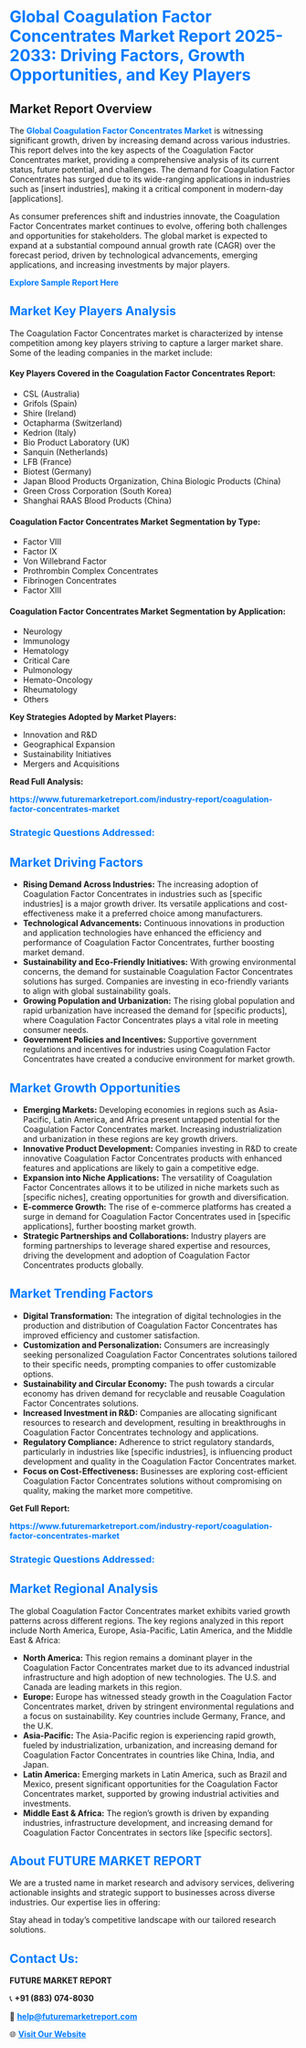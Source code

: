 <h1 style="color: #007BFF;">Global Coagulation Factor Concentrates Market Report 2025-2033: Driving Factors, Growth Opportunities, and Key Players</h1>

<section id="overview">
<h2>Market Report Overview</h2>
<p>The <a href="https://www.futuremarketreport.com/industry-report/coagulation-factor-concentrates-market" style="color: #007BFF; text-decoration: none;"><strong>Global Coagulation Factor Concentrates Market</strong></a> is witnessing significant growth, driven by increasing demand across various industries. This report delves into the key aspects of the Coagulation Factor Concentrates market, providing a comprehensive analysis of its current status, future potential, and challenges. The demand for Coagulation Factor Concentrates has surged due to its wide-ranging applications in industries such as [insert industries], making it a critical component in modern-day [applications].</p>
<p>As consumer preferences shift and industries innovate, the Coagulation Factor Concentrates market continues to evolve, offering both challenges and opportunities for stakeholders. The global market is expected to expand at a substantial compound annual growth rate (CAGR) over the forecast period, driven by technological advancements, emerging applications, and increasing investments by major players.</p>
</section>

<section id="overview">
<p><a href="https://www.futuremarketreport.com/request-sample/reportId=54727" style="color: #007BFF; text-decoration: none;"><strong>Explore Sample Report Here</strong></a></p>
</section>

<section id="key-players">
<h2 style="color: #007BFF;">Market Key Players Analysis</h2>
<p>The Coagulation Factor Concentrates market is characterized by intense competition among key players striving to capture a larger market share. Some of the leading companies in the market include:</p>
<h4>Key Players Covered in the Coagulation Factor Concentrates Report:</h4>
<ul><li>CSL (Australia)</li><li>Grifols (Spain)</li><li>Shire (Ireland)</li><li>Octapharma (Switzerland)</li><li>Kedrion (Italy)</li><li>Bio Product Laboratory (UK)</li><li>Sanquin (Netherlands)</li><li>LFB (France)</li><li>Biotest (Germany)</li><li>Japan Blood Products Organization, China Biologic Products (China)</li><li>Green Cross Corporation (South Korea)</li><li>Shanghai RAAS Blood Products (China)</li></ul>
<h4>Coagulation Factor Concentrates Market Segmentation by Type:</h4>
<ul><li>Factor VIII</li><li>Factor IX</li><li>Von Willebrand Factor</li><li>Prothrombin Complex Concentrates</li><li>Fibrinogen Concentrates</li><li>Factor XIII</li></ul>

<h4>Coagulation Factor Concentrates Market Segmentation by Application:</h4>
<ul><li>Neurology</li><li>Immunology</li><li>Hematology</li><li>Critical Care</li><li>Pulmonology</li><li>Hemato-Oncology</li><li>Rheumatology</li><li>Others</li></ul>
<p><strong>Key Strategies Adopted by Market Players:</strong></p>
<ul>
<li>Innovation and R&D</li>
<li>Geographical Expansion</li>
<li>Sustainability Initiatives</li>
<li>Mergers and Acquisitions</li>
</ul>
</section>

<section>
<p><strong>Read Full Analysis: </strong></p><a href="https://www.futuremarketreport.com/industry-report/coagulation-factor-concentrates-market" style="color: #007BFF; text-decoration: none;"><strong>https://www.futuremarketreport.com/industry-report/coagulation-factor-concentrates-market</strong></a>
<h3 style="color: #007BFF;">Strategic Questions Addressed:</h3>
</section>

<section id="driving-factors">
<h2 style="color: #007BFF;">Market Driving Factors</h2>
<ul>
<li><strong>Rising Demand Across Industries:</strong> The increasing adoption of Coagulation Factor Concentrates in industries such as [specific industries] is a major growth driver. Its versatile applications and cost-effectiveness make it a preferred choice among manufacturers.</li>
<li><strong>Technological Advancements:</strong> Continuous innovations in production and application technologies have enhanced the efficiency and performance of Coagulation Factor Concentrates, further boosting market demand.</li>
<li><strong>Sustainability and Eco-Friendly Initiatives:</strong> With growing environmental concerns, the demand for sustainable Coagulation Factor Concentrates solutions has surged. Companies are investing in eco-friendly variants to align with global sustainability goals.</li>
<li><strong>Growing Population and Urbanization:</strong> The rising global population and rapid urbanization have increased the demand for [specific products], where Coagulation Factor Concentrates plays a vital role in meeting consumer needs.</li>
<li><strong>Government Policies and Incentives:</strong> Supportive government regulations and incentives for industries using Coagulation Factor Concentrates have created a conducive environment for market growth.</li>
</ul>
</section>

<section id="growth-opportunities">
<h2 style="color: #007BFF;">Market Growth Opportunities</h2>
<ul>
<li><strong>Emerging Markets:</strong> Developing economies in regions such as Asia-Pacific, Latin America, and Africa present untapped potential for the Coagulation Factor Concentrates market. Increasing industrialization and urbanization in these regions are key growth drivers.</li>
<li><strong>Innovative Product Development:</strong> Companies investing in R&D to create innovative Coagulation Factor Concentrates products with enhanced features and applications are likely to gain a competitive edge.</li>
<li><strong>Expansion into Niche Applications:</strong> The versatility of Coagulation Factor Concentrates allows it to be utilized in niche markets such as [specific niches], creating opportunities for growth and diversification.</li>
<li><strong>E-commerce Growth:</strong> The rise of e-commerce platforms has created a surge in demand for Coagulation Factor Concentrates used in [specific applications], further boosting market growth.</li>
<li><strong>Strategic Partnerships and Collaborations:</strong> Industry players are forming partnerships to leverage shared expertise and resources, driving the development and adoption of Coagulation Factor Concentrates products globally.</li>
</ul>
</section>

<section id="trending-factors">
<h2 style="color: #007BFF;">Market Trending Factors</h2>
<ul>
<li><strong>Digital Transformation:</strong> The integration of digital technologies in the production and distribution of Coagulation Factor Concentrates has improved efficiency and customer satisfaction.</li>
<li><strong>Customization and Personalization:</strong> Consumers are increasingly seeking personalized Coagulation Factor Concentrates solutions tailored to their specific needs, prompting companies to offer customizable options.</li>
<li><strong>Sustainability and Circular Economy:</strong> The push towards a circular economy has driven demand for recyclable and reusable Coagulation Factor Concentrates solutions.</li>
<li><strong>Increased Investment in R&D:</strong> Companies are allocating significant resources to research and development, resulting in breakthroughs in Coagulation Factor Concentrates technology and applications.</li>
<li><strong>Regulatory Compliance:</strong> Adherence to strict regulatory standards, particularly in industries like [specific industries], is influencing product development and quality in the Coagulation Factor Concentrates market.</li>
<li><strong>Focus on Cost-Effectiveness:</strong> Businesses are exploring cost-efficient Coagulation Factor Concentrates solutions without compromising on quality, making the market more competitive.</li>
</ul>
</section>

<section>
<p><strong>Get Full Report: </strong></p><a href="https://www.futuremarketreport.com/industry-report/coagulation-factor-concentrates-market" style="color: #007BFF; text-decoration: none;"><strong>https://www.futuremarketreport.com/industry-report/coagulation-factor-concentrates-market</strong></a>
<h3 style="color: #007BFF;">Strategic Questions Addressed:</h3>
</section>


<section id="regional-analysis">
<h2 style="color: #007BFF;">Market Regional Analysis</h2>
<p>The global Coagulation Factor Concentrates market exhibits varied growth patterns across different regions. The key regions analyzed in this report include North America, Europe, Asia-Pacific, Latin America, and the Middle East & Africa:</p>
<ul>
<li><strong>North America:</strong> This region remains a dominant player in the Coagulation Factor Concentrates market due to its advanced industrial infrastructure and high adoption of new technologies. The U.S. and Canada are leading markets in this region.</li>
<li><strong>Europe:</strong> Europe has witnessed steady growth in the Coagulation Factor Concentrates market, driven by stringent environmental regulations and a focus on sustainability. Key countries include Germany, France, and the U.K.</li>
<li><strong>Asia-Pacific:</strong> The Asia-Pacific region is experiencing rapid growth, fueled by industrialization, urbanization, and increasing demand for Coagulation Factor Concentrates in countries like China, India, and Japan.</li>
<li><strong>Latin America:</strong> Emerging markets in Latin America, such as Brazil and Mexico, present significant opportunities for the Coagulation Factor Concentrates market, supported by growing industrial activities and investments.</li>
<li><strong>Middle East & Africa:</strong> The region’s growth is driven by expanding industries, infrastructure development, and increasing demand for Coagulation Factor Concentrates in sectors like [specific sectors].</li>
</ul>
</section>

<footer>
<h2 style="color: #007BFF;">About FUTURE MARKET REPORT</h2>
<p>We are a trusted name in market research and advisory services, delivering actionable insights and strategic support to businesses across diverse industries. Our expertise lies in offering:</p>

<p>Stay ahead in today’s competitive landscape with our tailored research solutions.</p>

<h2 style="color: #007BFF;">Contact Us:</h2>
<p><strong>FUTURE MARKET REPORT</strong></p>
<p>📞 <strong>+91 (883) 074-8030</strong></p>
<p>📧 <strong><a href="mailto:help@futuremarketreport.com" style="color: #007BFF;">help@futuremarketreport.com</a></strong></p>
<p>🌐 <strong><a href="https://www.futuremarketreport.com/" style="color: #007BFF;">Visit Our Website</a></strong></p>
</footer>